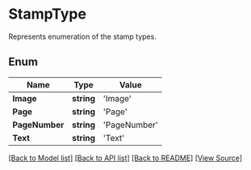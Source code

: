 # StampType
Represents enumeration of the stamp types.

## Enum
Name | Type | Value
------------ | ------------- | -------------
**Image** | **string** | 'Image'
**Page** | **string** | 'Page'
**PageNumber** | **string** | 'PageNumber'
**Text** | **string** | 'Text'

[[Back to Model list]](../README.md#documentation-for-models) [[Back to API list]](../README.md#documentation-for-api-endpoints) [[Back to README]](../README.md) [[View Source]](../src/models/stampType.ts)

